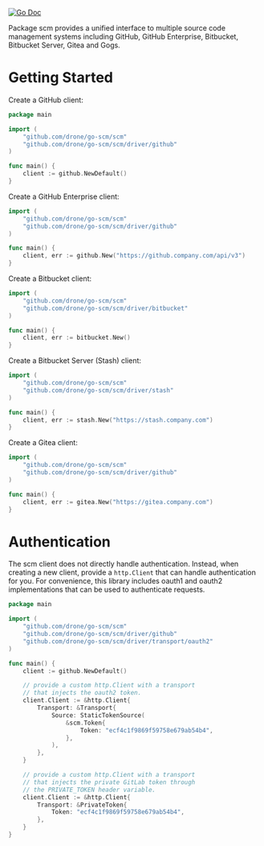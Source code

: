 [![Go Doc](https://img.shields.io/badge/godoc-reference-5272B4.svg?style=flat-square)](http://godoc.org/github.com/drone/go-scm/scm)

Package scm provides a unified interface to multiple source code management systems including GitHub, GitHub Enterprise, Bitbucket, Bitbucket Server, Gitea and Gogs.

# Getting Started

Create a GitHub client:

```Go
package main

import (
	"github.com/drone/go-scm/scm"
	"github.com/drone/go-scm/scm/driver/github"
)

func main() {
	client := github.NewDefault()
}
```

Create a GitHub Enterprise client:

```Go
import (
	"github.com/drone/go-scm/scm"
	"github.com/drone/go-scm/scm/driver/github"
)

func main() {
    client, err := github.New("https://github.company.com/api/v3")
}
```

Create a Bitbucket client:

```Go
import (
	"github.com/drone/go-scm/scm"
	"github.com/drone/go-scm/scm/driver/bitbucket"
)

func main() {
    client, err := bitbucket.New()
}
```

Create a Bitbucket Server (Stash) client:

```Go
import (
	"github.com/drone/go-scm/scm"
	"github.com/drone/go-scm/scm/driver/stash"
)

func main() {
    client, err := stash.New("https://stash.company.com")
}
```

Create a Gitea client:

```Go
import (
	"github.com/drone/go-scm/scm"
	"github.com/drone/go-scm/scm/driver/github"
)

func main() {
    client, err := gitea.New("https://gitea.company.com")
}
```

# Authentication

The scm client does not directly handle authentication. Instead, when creating a new client, provide a `http.Client` that can handle authentication for you. For convenience, this library includes oauth1 and oauth2 implementations that can be used to authenticate requests.

```Go
package main

import (
	"github.com/drone/go-scm/scm"
	"github.com/drone/go-scm/scm/driver/github"
	"github.com/drone/go-scm/scm/driver/transport/oauth2"
)

func main() {
	client := github.NewDefault()

	// provide a custom http.Client with a transport
	// that injects the oauth2 token.
	client.Client := &http.Client{
		Transport: &Transport{
			Source: StaticTokenSource(
				&scm.Token{
					Token: "ecf4c1f9869f59758e679ab54b4",
				},
			),
		},
	}

	// provide a custom http.Client with a transport
	// that injects the private GitLab token through
	// the PRIVATE_TOKEN header variable.
	client.Client := &http.Client{
		Transport: &PrivateToken{
			Token: "ecf4c1f9869f59758e679ab54b4",
		},
	}
}
```
